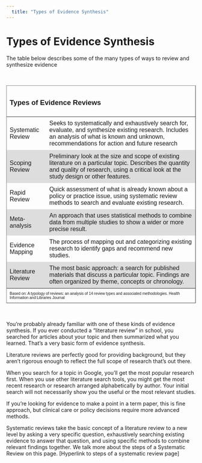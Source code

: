 ```yaml
---
  title: "Types of Evidence Synthesis"
---
```


# Types of Evidence Synthesis

The table below describes some of the many types of ways to review and synthesize evidence




<style>
table {
    font-family: arial, sans-serif;
    border-collapse: collapse;
    width: 100%;
}

td, th {
    border: 0px solid #dddddd;
    text-align: left;
    padding: 8px;
}

tr:nth-child(even) {
    background-color: #dddddd;
}
</style>

<br>

<table border="1" width="100%">
<thead>
<tr>
<td colspan="2">
<h3>Types of Evidence Reviews</h3>
</td>
</tr>
</thead>
<tfoot>
<tr>
<td colspan="2">
<font size="1">Based on: A typology of reviews: an analysis of 14 review types and associated methodologies. Health Information and Libraries Journal</font></td>
</tr>
</tfoot>
<tbody>
<tr>
<td> Systematic Review</td>
<td>Seeks to systematically and exhaustively search for, evaluate, and synthesize existing research. Includes an analysis of what is known and unknown, recommendations for action and future research</td>
</tr>
<tr>
<td>Scoping Review</td>
<td>Preliminary look at the size and scope of existing literature on a particular topic. Describes the quantity and quality of research, using a critical look at the study design or other features.</td>
</tr>
<tr>
<td>Rapid Review</td>
<td>Quick assessment of what is already known about a policy or practice issue, using systematic review methods to search and evaluate existing research.</td>
</tr>
<tr>
<td>Meta-analysis </td>
<td>An approach that uses statistical methods to combine data from multiple studies to show a wider or more precise result. </td>
</tr>
<tr>
<td>Evidence Mapping </td>
<td>The process of mapping out and categorizing existing research to identify gaps and recommend new studies.</td>
</tr>
<tr>
<td>Literature Review</td>
<td>The most basic approach: a search for published materials that discuss a particular topic. Findings are often organized by theme, concepts or chronology.</td>
</tr>
</tbody>
</table>

<br>
 


You’re probably already familiar with one of these kinds of evidence synthesis. If you ever conducted a “literature review” in school, you searched for articles about your topic and then summarized what you learned. That’s a very basic form of evidence synthesis. 

Literature reviews are perfectly good for providing background, but they aren’t rigorous enough to reflect the full scope of research that’s out there. 

When you search for a topic in Google, you’ll get the most popular research first. When you use other literature search tools, you might get the most recent research or research arranged alphabetically by author.  Your initial search will not necessarily show you the useful or the most relevant studies. 

If you’re looking for evidence to make a point in a term paper, this is fine approach, but clinical care or policy decisions require more advanced methods.

Systematic reviews take the basic concept of a literature review to a new level by asking a very specific question, exhaustively searching existing evidence to answer that question, and using specific methods to combine relevant findings together. We talk more about the steps of a Systematic Review on this page. [Hyperlink to steps of a systematic review page]

